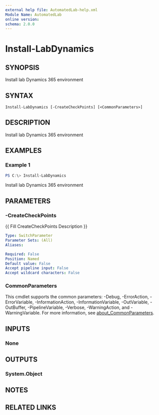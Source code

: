```yaml
---
external help file: AutomatedLab-help.xml
Module Name: AutomatedLab
online version:
schema: 2.0.0
---
```


# Install-LabDynamics

## SYNOPSIS
Install lab Dynamics 365 environment

## SYNTAX

```
Install-LabDynamics [-CreateCheckPoints] [<CommonParameters>]
```

## DESCRIPTION
Install lab Dynamics 365 environment

## EXAMPLES

### Example 1
```powershell
PS C:\> Install-LabDynamics
```

Install lab Dynamics 365 environment

## PARAMETERS

### -CreateCheckPoints
{{ Fill CreateCheckPoints Description }}

```yaml
Type: SwitchParameter
Parameter Sets: (All)
Aliases:

Required: False
Position: Named
Default value: False
Accept pipeline input: False
Accept wildcard characters: False
```

### CommonParameters
This cmdlet supports the common parameters: -Debug, -ErrorAction, -ErrorVariable, -InformationAction, -InformationVariable, -OutVariable, -OutBuffer, -PipelineVariable, -Verbose, -WarningAction, and -WarningVariable. For more information, see [about_CommonParameters](http://go.microsoft.com/fwlink/?LinkID=113216).

## INPUTS

### None
## OUTPUTS

### System.Object
## NOTES

## RELATED LINKS
